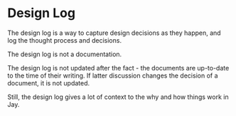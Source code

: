 # Design Log

The design log is a way to capture design decisions as they happen, and log the thought process and decisions.

The design log is not a documentation.

The design log is not updated after the fact - the documents are up-to-date to the time of their writing.
If latter discussion changes the decision of a document, it is not updated.

Still, the design log gives a lot of context to the why and how things work in Jay.
